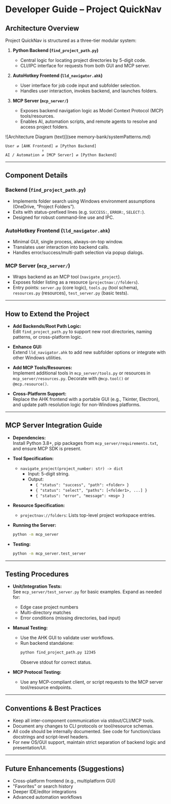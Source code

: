 # Developer Guide – Project QuickNav

## Architecture Overview

Project QuickNav is structured as a three-tier modular system:

1. **Python Backend (`find_project_path.py`)**
   - Central logic for locating project directories by 5-digit code.
   - CLI/IPC interface for requests from both GUI and MCP server.

2. **AutoHotkey Frontend (`lld_navigator.ahk`)**
   - User interface for job code input and subfolder selection.
   - Handles user interaction, invokes backend, and launches folders.

3. **MCP Server (`mcp_server/`)**
   - Exposes backend navigation logic as Model Context Protocol (MCP) tools/resources.
   - Enables AI, automation scripts, and remote agents to resolve and access project folders.

![Architecture Diagram (text)](see memory-bank/systemPatterns.md)

```
User ⇄ [AHK Frontend] ⇄ [Python Backend]
                ↑
AI / Automation ⇄ [MCP Server] ⇄ [Python Backend]
```

---

## Component Details

### Backend (`find_project_path.py`)
- Implements folder search using Windows environment assumptions (OneDrive, “Project Folders”).
- Exits with status-prefixed lines (e.g. `SUCCESS:`, `ERROR:`, `SELECT:`).
- Designed for robust command-line use and IPC.

### AutoHotkey Frontend (`lld_navigator.ahk`)
- Minimal GUI, single process, always-on-top window.
- Translates user interaction into backend calls.
- Handles error/success/multi-path selection via popup dialogs.

### MCP Server (`mcp_server/`)
- Wraps backend as an MCP tool (`navigate_project`).
- Exposes folder listing as a resource (`projectnav://folders`).
- Entry points: `server.py` (core logic), `tools.py` (tool schema), `resources.py` (resources), `test_server.py` (basic tests).

---

## How to Extend the Project

- **Add Backends/Root Path Logic:**  
  Edit `find_project_path.py` to support new root directories, naming patterns, or cross-platform logic.

- **Enhance GUI:**  
  Extend `lld_navigator.ahk` to add new subfolder options or integrate with other Windows utilities.

- **Add MCP Tools/Resources:**  
  Implement additional tools in `mcp_server/tools.py` or resources in `mcp_server/resources.py`. Decorate with `@mcp.tool()` or `@mcp.resource()`.

- **Cross-Platform Support:**  
  Replace the AHK frontend with a portable GUI (e.g., Tkinter, Electron), and update path resolution logic for non-Windows platforms.

---

## MCP Server Integration Guide

- **Dependencies:**  
  Install Python 3.8+, pip packages from `mcp_server/requirements.txt`, and ensure MCP SDK is present.

- **Tool Specification:**  
  - `navigate_project(project_number: str) -> dict`
    - Input: 5-digit string.
    - Output:  
      - `{ "status": "success", "path": <folder> }`  
      - `{ "status": "select", "paths": [<folder1>, ...] }`  
      - `{ "status": "error", "message": <msg> }`

- **Resource Specification:**  
  - `projectnav://folders`: Lists top-level project workspace entries.

- **Running the Server:**  
  ```sh
  python -m mcp_server
  ```

- **Testing:**  
  ```sh
  python -m mcp_server.test_server
  ```

---

## Testing Procedures

- **Unit/Integration Tests:**  
  See `mcp_server/test_server.py` for basic examples. Expand as needed for:
  - Edge case project numbers
  - Multi-directory matches
  - Error conditions (missing directories, bad input)

- **Manual Testing:**  
  - Use the AHK GUI to validate user workflows.
  - Run backend standalone:  
    ```sh
    python find_project_path.py 12345
    ```
    Observe stdout for correct status.

- **MCP Protocol Testing:**  
  - Use any MCP-compliant client, or script requests to the MCP server tool/resource endpoints.

---

## Conventions & Best Practices

- Keep all inter-component communication via stdout/CLI/MCP tools.
- Document any changes to CLI protocols or tool/resource schemas.
- All code should be internally documented. See code for function/class docstrings and script-level headers.
- For new OS/GUI support, maintain strict separation of backend logic and presentation/UI.

---

## Future Enhancements (Suggestions)

- Cross-platform frontend (e.g., multiplatform GUI)
- "Favorites" or search history
- Deeper IDE/editor integrations
- Advanced automation workflows